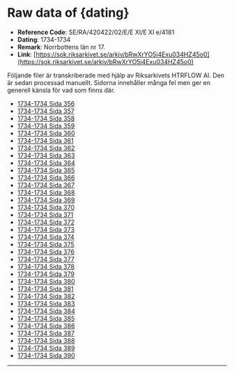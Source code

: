 
# Raw data of {dating}

- **Reference Code**: SE/RA/420422/02/E/E XI/E XI e/4181
- **Dating**: 1734-1734
- **Remark**: Norrbottens län nr 17.
- **Link**: [https://sok.riksarkivet.se/arkiv/bRwXrYO5i4Exu034HZ45o0](https://sok.riksarkivet.se/arkiv/bRwXrYO5i4Exu034HZ45o0)

Följande filer är transkriberade med hjälp av Riksarkivets HTRFLOW AI. Den är sedan processad manuellt. Sidorna innehåller många fel men ger en generell känsla för vad som finns där.

- [1734-1734 Sida 356](1734-Sida-356.md)
- [1734-1734 Sida 357](1734-Sida-357.md)
- [1734-1734 Sida 358](1734-Sida-358.md)
- [1734-1734 Sida 359](1734-Sida-359.md)
- [1734-1734 Sida 360](1734-Sida-360.md)
- [1734-1734 Sida 361](1734-Sida-361.md)
- [1734-1734 Sida 362](1734-Sida-362.md)
- [1734-1734 Sida 363](1734-Sida-363.md)
- [1734-1734 Sida 364](1734-Sida-364.md)
- [1734-1734 Sida 365](1734-Sida-365.md)
- [1734-1734 Sida 366](1734-Sida-366.md)
- [1734-1734 Sida 367](1734-Sida-367.md)
- [1734-1734 Sida 368](1734-Sida-368.md)
- [1734-1734 Sida 369](1734-Sida-369.md)
- [1734-1734 Sida 370](1734-Sida-370.md)
- [1734-1734 Sida 371](1734-Sida-371.md)
- [1734-1734 Sida 372](1734-Sida-372.md)
- [1734-1734 Sida 373](1734-Sida-373.md)
- [1734-1734 Sida 374](1734-Sida-374.md)
- [1734-1734 Sida 375](1734-Sida-375.md)
- [1734-1734 Sida 376](1734-Sida-376.md)
- [1734-1734 Sida 377](1734-Sida-377.md)
- [1734-1734 Sida 378](1734-Sida-378.md)
- [1734-1734 Sida 379](1734-Sida-379.md)
- [1734-1734 Sida 380](1734-Sida-380.md)
- [1734-1734 Sida 381](1734-Sida-381.md)
- [1734-1734 Sida 382](1734-Sida-382.md)
- [1734-1734 Sida 383](1734-Sida-383.md)
- [1734-1734 Sida 384](1734-Sida-384.md)
- [1734-1734 Sida 385](1734-Sida-385.md)
- [1734-1734 Sida 386](1734-Sida-386.md)
- [1734-1734 Sida 387](1734-Sida-387.md)
- [1734-1734 Sida 388](1734-Sida-388.md)
- [1734-1734 Sida 389](1734-Sida-389.md)
- [1734-1734 Sida 390](1734-Sida-390.md)
---
